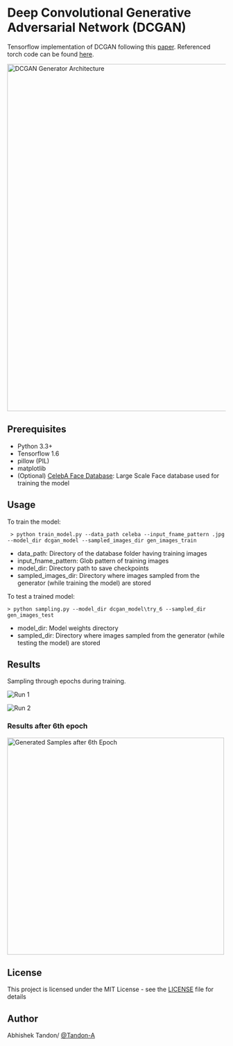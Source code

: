 # Deep Convolutional Generative Adversarial Network (DCGAN)

Tensorflow implementation of DCGAN following this [paper](https://arxiv.org/abs/1511.06434). Referenced torch code can be found [here](https://github.com/soumith/dcgan.torch).

<img src="https://raw.githubusercontent.com/Tandon-A/Image-Editing-using-GAN/master/DCGAN/assets/DCGAN.png" width="800" alt="DCGAN Generator Architecture">

## Prerequisites

* Python 3.3+
* Tensorflow 1.6
* pillow (PIL)
* matplotlib 
* (Optional) [CelebA Face Database](http://mmlab.ie.cuhk.edu.hk/projects/CelebA.html): Large Scale Face database used for training the model 


## Usage 

To train the model: 
```
 > python train_model.py --data_path celeba --input_fname_pattern .jpg --model_dir dcgan_model --sampled_images_dir gen_images_train
```
* data_path: Directory of the database folder having training images
* input_fname_pattern: Glob pattern of training images
* model_dir: Directory path to save checkpoints
* sampled_images_dir: Directory where images sampled from the generator (while training the model) are stored  


To test a trained model: 
```
> python sampling.py --model_dir dcgan_model\try_6 --sampled_dir gen_images_test
```
* model_dir: Model weights directory
* sampled_dir: Directory where images sampled from the generator (while testing the model) are stored


## Results 
Sampling through epochs during training. 

![Run 1](https://raw.githubusercontent.com/Tandon-A/Image-Editing-using-GAN/master/DCGAN/assets/run1_gif.gif "Generated Samples from epoch 0 to epoch 8 - Run1")

![Run 2](https://raw.githubusercontent.com/Tandon-A/Image-Editing-using-GAN/master/DCGAN/assets/run2_gif.gif "Generated Samples from epoch 0 to epoch 8 - Run2")

### Results after 6th epoch 

<img src="https://raw.githubusercontent.com/Tandon-A/Image-Editing-using-GAN/master/DCGAN/assets/6_run.png" width="500" alt="Generated Samples after 6th Epoch">


## License

This project is licensed under the MIT License - see the [LICENSE](https://github.com/Tandon-A/Image-Editing-using-GAN/blob/master/LICENSE) file for details

## Author 

Abhishek Tandon/ [@Tandon-A](https://github.com/Tandon-A)
